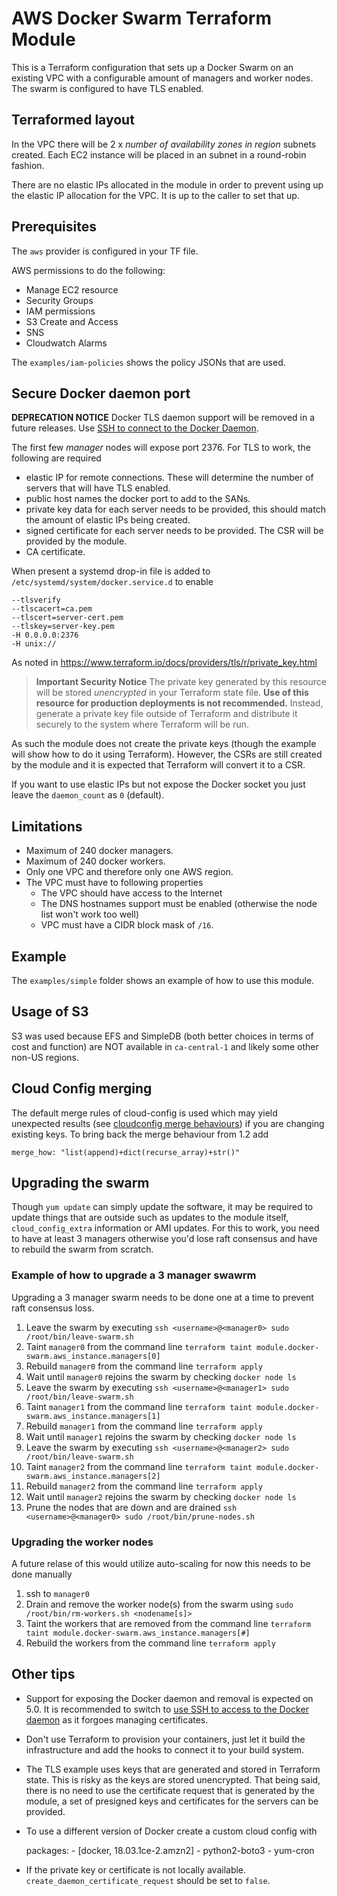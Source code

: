 # AWS Docker Swarm Terraform Module

This is a Terraform configuration that sets up a Docker Swarm on an existing VPC with a configurable amount of managers and worker nodes. The swarm is configured to have TLS enabled.

## Terraformed layout

In the VPC there will be 2 x _number of availability zones in region_ subnets created. Each EC2 instance will be placed in an subnet in a round-robin fashion.

There are no elastic IPs allocated in the module in order to prevent using up the elastic IP allocation for the VPC. It is up to the caller to set that up.

## Prerequisites

The `aws` provider is configured in your TF file.

AWS permissions to do the following:

- Manage EC2 resource
- Security Groups
- IAM permissions
- S3 Create and Access
- SNS
- Cloudwatch Alarms

The `examples/iam-policies` shows the policy JSONs that are used.

## Secure Docker daemon port

**DEPRECATION NOTICE** Docker TLS daemon support will be removed in a future releases.  Use [SSH to connect to the Docker Daemon][ssh-daemon].

The first few _manager_ nodes will expose port 2376. For TLS to work, the following are required

- elastic IP for remote connections. These will determine the number of servers that will have TLS enabled.
- public host names the docker port to add to the SANs.
- private key data for each server needs to be provided, this should match the amount of elastic IPs being created.
- signed certificate for each server needs to be provided. The CSR will be provided by the module.
- CA certificate.

When present a systemd drop-in file is added to `/etc/systemd/system/docker.service.d` to enable

    --tlsverify
    --tlscacert=ca.pem
    --tlscert=server-cert.pem
    --tlskey=server-key.pem
    -H 0.0.0.0:2376
    -H unix://

As noted in https://www.terraform.io/docs/providers/tls/r/private_key.html

> **Important Security Notice** The private key generated by this resource will be stored _unencrypted_ in your Terraform state file. **Use of this resource for production deployments is not recommended.** Instead, generate a private key file outside of Terraform and distribute it securely to the system where Terraform will be run.

As such the module does not create the private keys (though the example will show how to do it using Terraform). However, the CSRs are still created by the module and it is expected that Terraform will convert it to a CSR.

If you want to use elastic IPs but not expose the Docker socket you just leave the `daemon_count` as `0` (default).

## Limitations

- Maximum of 240 docker managers.
- Maximum of 240 docker workers.
- Only one VPC and therefore only one AWS region.
- The VPC must have to following properties
  - The VPC should have access to the Internet
  - The DNS hostnames support must be enabled (otherwise the node list won't work too well)
  - VPC must have a CIDR block mask of `/16`.

## Example

The `examples/simple` folder shows an example of how to use this module.

## Usage of S3

S3 was used because EFS and SimpleDB (both better choices in terms of cost and function) are NOT available in `ca-central-1` and likely some other non-US regions.

## Cloud Config merging

The default merge rules of cloud-config is used which may yield unexpected results (see [cloudconfig merge behaviours](https://jen20.com/2015/10/04/cloudconfig-merging.html)) if you are changing existing keys. To bring back the merge behaviour from 1.2 add

    merge_how: "list(append)+dict(recurse_array)+str()"

## Upgrading the swarm

Though `yum update` can simply update the software, it may be required to update things that are outside such as updates to the module itself, `cloud_config_extra` information or AMI updates.  For this to work, you need to have at least 3 managers otherwise you'd lose raft consensus and have to rebuild the swarm from scratch.

### Example of how to upgrade a 3 manager swawrm

Upgrading a 3 manager swarm needs to be done one at a time to prevent raft consensus loss.

1. Leave the swarm by executing `ssh <username>@<manager0> sudo /root/bin/leave-swarm.sh`
2. Taint `manager0` from the command line `terraform taint module.docker-swarm.aws_instance.managers[0]`
3. Rebuild `manager0` from the command line `terraform apply`
4. Wait until `manager0` rejoins the swarm by checking `docker node ls`
5. Leave the swarm by executing  `ssh <username>@<manager1> sudo /root/bin/leave-swarm.sh`
6. Taint `manager1` from the command line `terraform taint module.docker-swarm.aws_instance.managers[1]`
7. Rebuild `manager1` from the command line `terraform apply`
8. Wait until `manager1` rejoins the swarm by checking `docker node ls`
9. Leave the swarm by executing `ssh <username>@<manager2> sudo /root/bin/leave-swarm.sh`
10. Taint `manager2` from the command line `terraform taint module.docker-swarm.aws_instance.managers[2]`
11. Rebuild `manager2` from the command line `terraform apply`
12. Wait until `manager2` rejoins the swarm by checking `docker node ls`
13. Prune the nodes that are down and are drained `ssh <username>@<manager0> sudo /root/bin/prune-nodes.sh`

### Upgrading the worker nodes

A future relase of this would utilize auto-scaling for now this needs to be done manually

1. ssh to `manager0`
2. Drain and remove the worker node(s) from the swarm using `sudo /root/bin/rm-workers.sh <nodename[s]>`
3. Taint the workers that are removed from the command line `terraform taint module.docker-swarm.aws_instance.managers[#]`
4. Rebuild the workers from the command line `terraform apply`

## Other tips

* Support for exposing the Docker daemon and removal is expected on 5.0.  It is recommended to switch to [use SSH to access to the Docker daemon][ssh-daemon] as it forgoes managing certificates.
* Don't use Terraform to provision your containers, just let it build the infrastructure and add the hooks to connect it to your build system.
* The TLS example uses keys that are generated and stored in Terraform state.  This is risky as the keys are stored unencrypted.  That being said, there is no need to use the certificate request that is generated by the module, a set of presigned keys and certificates for the servers can be provided.
* To use a different version of Docker create a custom cloud config with 

    packages:
      - [docker, 18.03.1ce-2.amzn2]
      - python2-boto3
      - yum-cron

* If the private key or certificate is not locally available.  `create_daemon_certificate_request` should be set to `false`.

[ssh-daemon]: https://github.com/docker/cli/pull/1014

